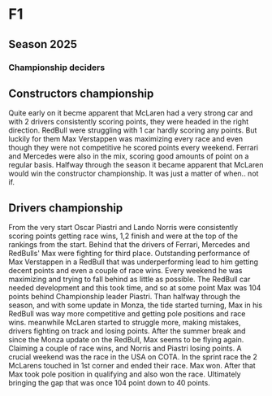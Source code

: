 # F1
## Season 2025
### Championship deciders
## Constructors championship
Quite early on it becme apparent that McLaren had a very strong car and with 2 drivers consistently scoring points, they were headed in the right direction.
RedBull were struggling with 1 car hardly scoring any points. But luckily for them Max Verstappen was maximizing every race and even though they were not competitive he scored points every weekend.
Ferrari and Mercedes were also in the mix, scoring good amounts of point on a regular basis.
Halfway through the season it became apparent that McLaren would win the constructor championship. It was just a matter of when.. not if.
## Drivers championship
From the very start Oscar Piastri and Lando Norris were consistently scoring points getting race wins, 1,2 finish and were at the top of the rankings from the start.
Behind that the drivers of Ferrari, Mercedes and RedBulls' Max were fighting for third place.
Outstanding performance of Max Verstappen in a RedBull that was underperforming lead to him getting decent points and even a couple of race wins.
Every weekend he was maximizing and trying to fall behind as little as possible.
The RedBull car needed development and this took time, and so at some point Max was 104 points behind Championship leader Piastri.
Than halfway through the season, and with some update in Monza, the tide started turning, Max in his RedBull was way more competitive and getting pole positions and race wins.
meanwhile McLaren started to struggle more, making mistakes, drivers fighting on track and losing points. 
After the summer break and since the Monza update on the RedBull, Max seems to be flying again.
Claiming a couple of race wins, and Norris and Piastri losing points.
A crucial weekend was the race in the USA on COTA. In the sprint race the 2 McLarens touched in 1st corner and ended their race. Max won.
After that Max took pole position in qualifying and also won the race. Ultimately bringing the gap that was once 104 point down to 40 points.
